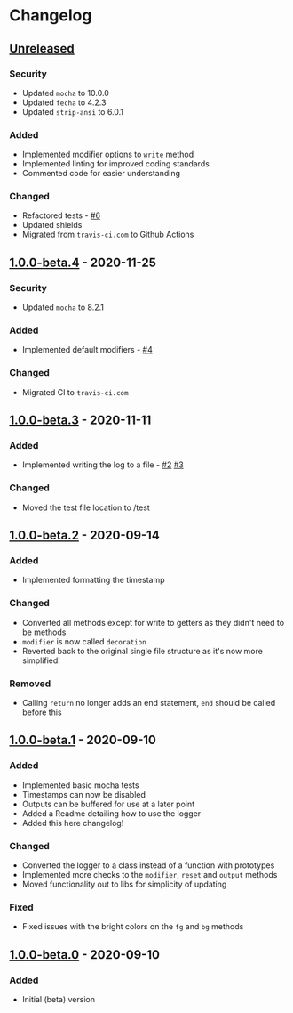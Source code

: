 # Changelog

## [Unreleased]
### Security
- Updated `mocha` to 10.0.0
- Updated `fecha` to 4.2.3
- Updated `strip-ansi` to 6.0.1

### Added
- Implemented modifier options to `write` method
- Implemented linting for improved coding standards
- Commented code for easier understanding

### Changed
- Refactored tests - [#6]
- Updated shields
- Migrated from `travis-ci.com` to Github Actions

## [1.0.0-beta.4] - 2020-11-25

### Security
- Updated `mocha` to 8.2.1

### Added
- Implemented default modifiers - [#4]

### Changed
- Migrated CI to `travis-ci.com`

## [1.0.0-beta.3] - 2020-11-11

### Added
- Implemented writing the log to a file - [#2] [#3]

### Changed
- Moved the test file location to /test

## [1.0.0-beta.2] - 2020-09-14

### Added
-   Implemented formatting the timestamp

### Changed
-   Converted all methods except for write to getters as they didn't need to be methods
-   `modifier` is now called `decoration`
-   Reverted back to the original single file structure as it's now more simplified!

### Removed
-   Calling `return` no longer adds an end statement, `end` should be called before this

## [1.0.0-beta.1] - 2020-09-10

### Added
-   Implemented basic mocha tests
-   Timestamps can now be disabled
-   Outputs can be buffered for use at a later point
-   Added a Readme detailing how to use the logger
-   Added this here changelog!

### Changed
-   Converted the logger to a class instead of a function with prototypes
-   Implemented more checks to the `modifier`, `reset` and `output` methods
-   Moved functionality out to libs for simplicity of updating

### Fixed
-   Fixed issues with the bright colors on the `fg` and `bg` methods

## [1.0.0-beta.0] - 2020-09-10

### Added
-   Initial (beta) version

[unreleased]: https://github.com/stgdp/fancy-logger/compare/v1.0.0-beta.4...HEAD
[1.0.0-beta.4]: https://github.com/stgdp/fancy-logger/releases/tag/v1.0.0-beta.4
[1.0.0-beta.3]: https://github.com/stgdp/fancy-logger/releases/tag/v1.0.0-beta.3
[1.0.0-beta.2]: https://github.com/stgdp/fancy-logger/releases/tag/v1.0.0-beta.2
[1.0.0-beta.1]: https://github.com/stgdp/fancy-logger/releases/tag/v1.0.0-beta.1
[1.0.0-beta.0]: https://github.com/stgdp/fancy-logger/releases/tag/v1.0.0-beta.0

[#6]: https://github.com/stgdp/fancy-logger/issues/6
[#4]: https://github.com/stgdp/fancy-logger/issues/4
[#3]: https://github.com/stgdp/fancy-logger/issues/3
[#2]: https://github.com/stgdp/fancy-logger/issues/2
